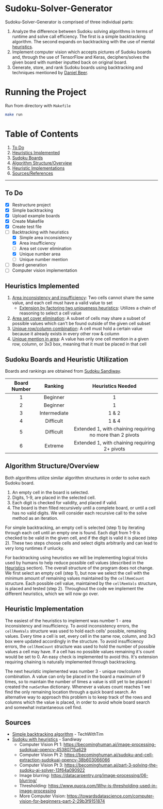 # **Sudoku-Solver-Generator**

Sudoku-Solver-Generator is comprised of three individual parts:

1. Analyze the difference between Sudoku solving algorithms in terms of runtime and solve call efficiency. The first is a simple backtracking algorithm. The second expands on backtracking with the use of mental [heuristics](https://sandiway.arizona.edu/sudoku/index.html).
2. Implement computer vision which accepts pictures of Sudoku boards and, through the use of TensorFlow and Keras, deciphers/solves the given board with number inputted back on original board.
3. Generate, store, and rank Sudoku boards using backtracking and techniques mentioned by [Daniel Beer](https://dlbeer.co.nz/articles/sudoku.html).

# **Running the Project**
Run from directory with ```Makefile``` 
```bash
make run
```

# **Table of Contents**
1. [To Do](#to-do)
2. [Heuristics Implemented](#heuristics-implemented)
3. [Sudoku Boards](#sudoku-boards-used)
4. [Algorithm Structure/Overview](#algorithm-structureoverview)
5. [Heuristic Implementations](#heuristic-implementation)
6. [Sources/References](#sources)

- - - -

## **To Do**
- [x] Restructure project
- [x] Simple backtracking
- [x] Upload example boards
- [x] Create Makefile
- [x] Create test file
- [ ] Backtracking with heuristics
    - [x] Simple area inconsistency
    - [x] Area insufficiency
    - [ ] Area set cover elimination
    - [x] Unique number area
    - [ ] Unique number mention
- [ ] Board generation
- [ ] Computer vision implementation

## **Heuristics Implemented**
1. <u>Area inconsistency and insufficiency</u>: Two cells cannot share the same value, and each cell must have a valid value to set
    - <u>Extension by factoring two uniqueness heuristics</u>: Utilizes a chain of reasoning to select a cell value
2. <u>Area set cover elimination</u>: A subset of cells may share a subset of possible values which can't be found outside of the given cell subset
3. <u>Unique row/column combination</u>: A cell must hold a certain value because it already exists in every other row & column
4. <u>Unique mention in area</u>: A value has only one cell mention in a given row, column, or 3x3 box, meaning that it must be placed in that cell

## **Sudoku Boards and Heuristic Utilization**
Boards and rankings are obtained from [Sudoku Sandiway](https://sandiway.arizona.edu/sudoku/examples.html).

|   Board Number    |   Ranking         |   Heuristics Needed
|   :---:           |   :---:           |   :--:
|   1               |   Beginner        |   1
|   2               |   Beginner        |   1
|   3               |   Intermediate    |   1 & 2
|   4               |   Difficult       |   1 & 4
|   5               |   Difficult       |   Extended 1, with chaining requiring no more than 2 pivots
|   6               |   Extreme         |   Extended 1, with chaining requiring 2+ pivots

## **Algorithm Structure/Overview**
Both algorithms utilize similar algorithm structures in order to solve each Sudoku board. 
1. An empty cell in the board is selected.
2. Digits, 1-9, are placed in the selected cell.
3. Each digit is checked for validity, and placed if valid. 
4. The board is then filled recursively until a complete board, or until a cell has no valid digits.
We will consider each recursive call to the solve method as an iteration. 

For simple backtracking, an empty cell is selected (step 1) by iterating through each cell until an empty one is found. Each digit from 1-9 is checked to be valid in the given cell, and if the digit is valid it is placed (step 2). These two steps choose cells and select digits arbitrarily and can lead to very long runtimes if unlucky.

For backtracking using heuristics we will be implementing logical tricks used by humans to help reduce possible cell values (described in the [Heuristics](#heuristics-implemented) section). The overall structure of the program does not change. We first select an empty cell (step 1), but now we select the cell with the minimum amount of remaining values maintained by the ```cellRemCount``` structure. Each possible cell value, maintained by the ```cellRemVals``` structure, is placed and tested (step 2). Throughout the code we implement the different heuristics, which we will now go over. 

## **Heuristic Implementation**

The easiest of the heuristics to implement was number 1 - area inconsistency and insufficiency. To avoid inconsistency errors, the ```cellRemVals``` structure was used to hold each cells' possible, remaining values. Every time a cell is set, every cell in the same row, column, and 3x3 box were updated accordingly in the structure. To avoid insufficiency errors, the ```cellRemCount``` structure was used to hold the number of possible values a cell may have. If a cell has no possible values remaining it's count would be set to 0. An easy check is implemented to avoid this. It's extension requiring chaining is naturally implemented through backtracking. 

The next heuristic implemented was number 3 - unique row/column combination. A value can only be placed in the board a maximum of 9 times, so to maintain the number of times a value is still yet to be placed I created the ```numSetRem``` dictionary. Whenever a values count reaches 1 we find the only remaining location through a quick board search. An alternative way to approach this problem is to keep track of the rows and columns which the value is placed, in order to avoid whole board search and somewhat instantaneous cell find.



## **Sources**
- [Simple backtracking algorithm](https://www.techwithtim.net/tutorials/python-programming/sudoku-solver-backtracking/) - TechWithTim
- [Sudoku with heuristics](https://sandiway.arizona.edu/sudoku/examples.html) - Sandiway
    * Computer Vision Pt 1:     https://becominghuman.ai/image-processing-sudokuai-opencv-45380715a629
    * Computer Vision Pt 2:     https://becominghuman.ai/sudoku-and-cell-extraction-sudokuai-opencv-38b603066066
    * Computer Vision Pt 3:     https://becominghuman.ai/part-3-solving-the-sudoku-ai-solver-13f64a090922
    * Image blurring:           https://datacarpentry.org/image-processing/06-blurring/
    * Thresholding:             https://www.quora.com/Why-is-thresholding-used-in-image-processing
    * More Computer Vision:     https://towardsdatascience.com/computer-vision-for-beginners-part-2-29b3f9151874
